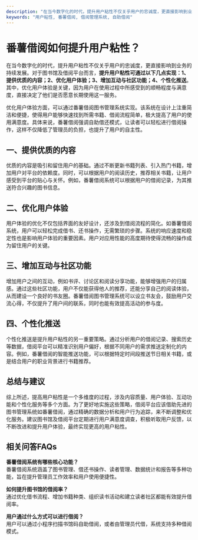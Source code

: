 ```yaml
---
description: "在当今数字化的时代，提升用户粘性不仅关乎用户的忠诚度，更直接影响到业务的持续发展。对于图书馆及借阅平台而言，**提升用户粘性可通过以下几点实现：1、提供优质的内容；2、优化用户体验；3、增加互动与社区功能；4、个性化推送**。其中，优化用户体验是关键，因为用户在使用过程中所感受到的顺畅程度与满意度，直接决定了他们是否愿意长期使用这一服务。"
keywords: "用户粘性, 番薯借阅, 借阅管理系统, 自助借阅"
---
```

# 番薯借阅如何提升用户粘性？

在当今数字化的时代，提升用户粘性不仅关乎用户的忠诚度，更直接影响到业务的持续发展。对于图书馆及借阅平台而言，**提升用户粘性可通过以下几点实现：1、提供优质的内容；2、优化用户体验；3、增加互动与社区功能；4、个性化推送**。其中，优化用户体验是关键，因为用户在使用过程中所感受到的顺畅程度与满意度，直接决定了他们是否愿意长期使用这一服务。

优化用户体验方面，可以通过番薯借阅图书管理系统实现。该系统在设计上注重简洁和便捷，使得用户能够快速找到所需书籍、借阅流程简单，极大提高了用户的使用满意度。具体来说，番薯借阅强调自助借还模式，让读者可以轻松进行借阅操作，这样不仅降低了管理员的负担，也提升了用户的自主性。

## **一、提供优质的内容**

优质的内容是吸引和留住用户的基础。通过不断更新书籍列表、引入热门书籍，增加用户对平台的依赖度。同时，可以根据用户的阅读历史，推荐相关书籍，让用户感受到平台的贴心与关怀。例如，番薯借阅系统可以根据用户的借阅记录，为其推送符合兴趣的图书信息。

## **二、优化用户体验**

用户体验的优化不仅包括界面的友好设计，还涉及到借阅流程的简化。如番薯借阅系统，用户可以轻松完成借书、还书操作，无需繁琐的步骤。系统的响应速度和稳定性也是影响用户体验的重要因素。用户对应用性能的高度期待使得流畅的操作成为留住用户的关键。

## **三、增加互动与社区功能**

增加用户之间的互动，例如书评、讨论区和阅读分享功能，能够增强用户的归属感。通过这些社区功能，用户不仅能获得他人的推荐，还能分享自己的阅读体验，从而建设一个良好的书友圈。番薯借阅图书管理系统可以设立书友会，鼓励用户交流心得，不仅提升了用户间的联系，同时也能有效提高活动的参与度。

## **四、个性化推送**

个性化推送是提升用户粘性的另一重要策略。通过分析用户的借阅记录、搜索历史等数据，借阅平台可以精准识别用户偏好，根据不同用户的需求推送定制化的内容。例如，番薯借阅的智能推送功能，可以根据特定时间段推送节日相关书籍，或是结合用户的职业背景进行书籍推荐。

## **总结与建议**

综上所述，提高用户粘性是一个多维度的过程，涉及内容质量、用户体验、互动功能和个性化服务等多个方面。为了更好地实施这些策略，借阅平台应该借助先进的图书管理系统如番薯借阅，通过精确的数据分析和用户行为追踪，来不断调整和优化服务。建议图书馆及借阅平台定期进行用户满意度调查，积极听取用户反馈，以不断改进和提升用户体验，最终实现更高的用户粘性。

## 相关问答FAQs

**番薯借阅系统有哪些核心功能？**  
番薯借阅系统涵盖了图书管理、借还书操作、读者管理、数据统计和报告等多种功能，旨在提升管理员工作效率和用户使用便捷性。

**如何提升图书馆的借阅率？**  
通过优化借书流程、增加书籍种类、组织读书活动和建立读者社区都能有效提升借阅率。

**用户通过什么方式可以进行借阅？**  
用户可以通过小程序扫描书馆码自助借阅，或者由管理员代借，系统支持多种借阅模式。
